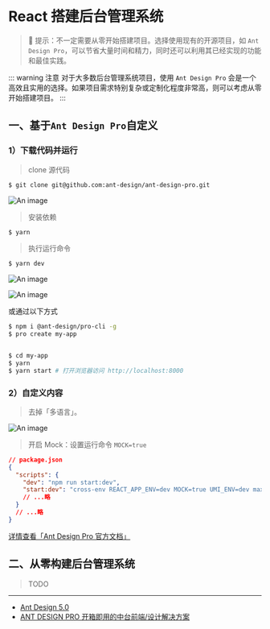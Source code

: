 # React 搭建后台管理系统

> 🔔 提示：不一定需要从零开始搭建项目。选择使用现有的开源项目，如 `Ant Design Pro`，可以节省大量时间和精力，同时还可以利用其已经实现的功能和最佳实践。

::: warning 注意
对于大多数后台管理系统项目，使用 `Ant Design Pro` 会是一个高效且实用的选择。如果项目需求特别复杂或定制化程度非常高，则可以考虑从零开始搭建项目。
:::

## 一、基于`Ant Design Pro`自定义

### 1）下载代码并运行

> clone 源代码

```bash
$ git clone git@github.com:ant-design/ant-design-pro.git
```

![An image](/images/react/react-clone.png)

> 安装依赖

```bash
$ yarn
```

> 执行运行命令

```bash
$ yarn dev
```

![An image](/images/react/react-run.png)

![An image](/images/react/react-run-2.png)

或通过以下方式

```bash
$ npm i @ant-design/pro-cli -g
$ pro create my-app


$ cd my-app
$ yarn
$ yarn start # 打开浏览器访问 http://localhost:8000
```

### 2）自定义内容

> 去掉「多语言」。

![An image](/images/react/ant-design-pro.png)

> 开启 Mock：设置运行命令 `MOCK=true`

```json
// package.json
{
  "scripts": {
    "dev": "npm run start:dev",
    "start:dev": "cross-env REACT_APP_ENV=dev MOCK=true UMI_ENV=dev max dev"
    // ...略
  }
  // ...略
}
```

[详情查看「Ant Design Pro 官方文档」](https://pro.ant.design/zh-CN/docs/overview)

<!-- ![An image](/images/react/react-run.png) -->

## 二、从零构建后台管理系统

> TODO

---

- [Ant Design 5.0](https://ant.design/index-cn)
- [ANT DESIGN PRO 开箱即用的中台前端/设计解决方案](https://pro.ant.design/zh-CN)

<!-- - [admin-antd-react](http://admin-antd-react.liqingsong.cc/v2_vite/guide/) -->

<!-- https://docs.pingcode.com/ask/ask-ask/276864.html -->
